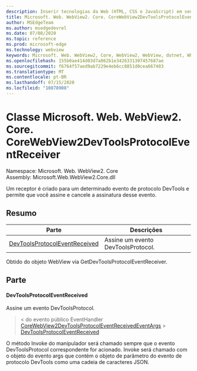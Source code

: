 ```yaml
---
description: Inserir tecnologias da Web (HTML, CSS e JavaScript) em seus aplicativos nativos com o controle WebView2 do Microsoft Edge
title: Microsoft. Web. WebView2. Core. CoreWebView2DevToolsProtocolEventReceiver
author: MSEdgeTeam
ms.author: msedgedevrel
ms.date: 07/08/2020
ms.topic: reference
ms.prod: microsoft-edge
ms.technology: webview
keywords: Microsoft. Web. WebView2, Core, WebView2, WebView, dotnet, WPF, WinForms, app, Edge, CoreWebView2, CoreWebView2Controller, controle do navegador, Edge HTML, Microsoft. Web. WebView2. Core. CoreWebView2DevToolsProtocolEventReceiver
ms.openlocfilehash: 155b0ae414d03d7a062b1e3426331307457687ae
ms.sourcegitcommit: f6764f57aed9ab7229e4eb6cc8851d0cea667403
ms.translationtype: MT
ms.contentlocale: pt-BR
ms.lasthandoff: 07/15/2020
ms.locfileid: "10878908"
---
```

# Classe Microsoft. Web. WebView2. Core. CoreWebView2DevToolsProtocolEventReceiver 

Namespace: Microsoft. Web. WebView2. Core \
Assembly: Microsoft.Web.WebView2.Core.dll

Um receptor é criado para um determinado evento de protocolo DevTools e permite que você assine e cancele a assinatura desse evento.

## Resumo

 Parte                        | Descrições
--------------------------------|---------------------------------------------
[DevToolsProtocolEventReceived](#devtoolsprotocoleventreceived) | Assine um evento DevToolsProtocol.

Obtido do objeto WebView via GetDevToolsProtocolEventReceiver.

## Parte

#### DevToolsProtocolEventReceived 

Assine um evento DevToolsProtocol.

> < do evento público EventHandler [CoreWebView2DevToolsProtocolEventReceivedEventArgs](microsoft-web-webview2-core-corewebview2devtoolsprotocoleventreceivedeventargs.md)  >  [DevToolsProtocolEventReceived](#devtoolsprotocoleventreceived)

O método Invoke do manipulador será chamado sempre que o evento DevToolsProtocol correspondente for acionado. Invoke será chamado com o objeto do evento args que contém o objeto de parâmetro do evento de protocolo DevTools como uma cadeia de caracteres JSON.

